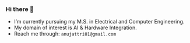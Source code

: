 ### Hi there 👋


* I’m currently pursuing my M.S. in Electrical and Computer Engineering.
* My domain of interest is AI & Hardware Integration.
* Reach me through: `anujattri01@gmail.com`

